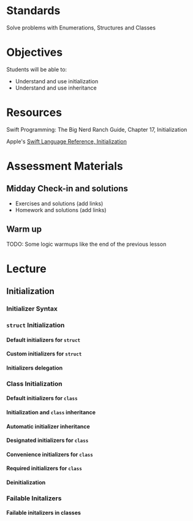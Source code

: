# Standards
Solve problems with Enumerations, Structures and Classes

# Objectives
Students will be able to:
* Understand and use initialization 
* Understand and use inheritance 

# Resources
Swift Programming: The Big Nerd Ranch Guide, Chapter 17, Initialization

Apple's [Swift Language Reference, Initialization](https://developer.apple.com/library/ios/documentation/Swift/Conceptual/Swift_Programming_Language/Initialization.html#//apple_ref/doc/uid/TP40014097-CH18-ID203)

# Assessment Materials
## Midday Check-in and solutions

- Exercises and solutions (add links)
- Homework and solutions (add links)

## Warm up
TODO: Some logic warmups like the end of the previous lesson

# Lecture

## Initialization

### Initializer Syntax

### ```struct``` Initialization 

#### Default initializers for ```struct```

#### Custom initializers for ```struct```

#### Initializers delegation

### Class Initialization

#### Default initializers for ```class```

#### Initialization and ```class``` inheritance

#### Automatic initializer inheritance

#### Designated initializers for ```class```

#### Convenience initializers for ```class```

#### Required initializers for ```class```

#### Deinitialization

### Failable Initalizers 

#### Failable initalizers in classes


